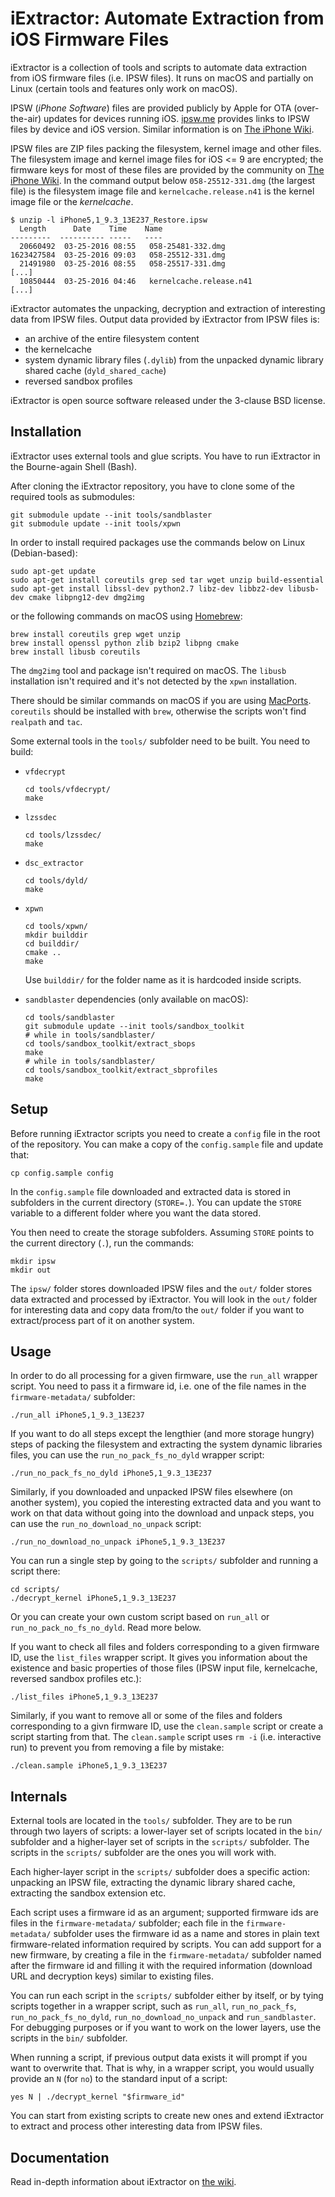 # iExtractor: Automate Extraction from iOS Firmware Files

iExtractor is a collection of tools and scripts to automate data extraction from iOS firmware files (i.e. IPSW files). It runs on macOS and partially on Linux (certain tools and features only work on macOS).

IPSW (*iPhone Software*) files are provided publicly by Apple for OTA (over-the-air) updates for devices running iOS. [ipsw.me](https://ipsw.me/) provides links to IPSW files by device and iOS version. Similar information is on [The iPhone Wiki](https://www.theiphonewiki.com/wiki/Firmware_Keys).

IPSW files are ZIP files packing the filesystem, kernel image and other files. The filesystem image and kernel image files for iOS <= 9 are encrypted; the firmware keys for most of these files are provided by the community on [The iPhone Wiki](https://www.theiphonewiki.com/wiki/Firmware_Keys). In the command output below `058-25512-331.dmg` (the largest file) is the filesystem image file and `kernelcache.release.n41` is the kernel image file or the *kernelcache*.

```
$ unzip -l iPhone5,1_9.3_13E237_Restore.ipsw
  Length      Date    Time    Name
---------  ---------- -----   ----
  20660492  03-25-2016 08:55   058-25481-332.dmg
1623427584  03-25-2016 09:03   058-25512-331.dmg
  21491980  03-25-2016 08:55   058-25517-331.dmg
[...]
  10850444  03-25-2016 04:46   kernelcache.release.n41
[...]
```

iExtractor automates the unpacking, decryption and extraction of interesting data from IPSW files. Output data provided by iExtractor from IPSW files is:

  * an archive of the entire filesystem content
  * the kernelcache
  * system dynamic library files (`.dylib`) from the unpacked dynamic library shared cache (`dyld_shared_cache`)
  * reversed sandbox profiles

iExtractor is open source software released under the 3-clause BSD license.

## Installation

iExtractor uses external tools and glue scripts. You have to run iExtractor in the Bourne-again Shell (Bash).

After cloning the iExtractor repository, you have to clone some of the required tools as submodules:

```
git submodule update --init tools/sandblaster
git submodule update --init tools/xpwn
```

In order to install required packages use the commands below on Linux (Debian-based):

```
sudo apt-get update
sudo apt-get install coreutils grep sed tar wget unzip build-essential
sudo apt-get install libssl-dev python2.7 libz-dev libbz2-dev libusb-dev cmake libpng12-dev dmg2img
```

or the following commands on macOS using [Homebrew](https://brew.sh/):

```
brew install coreutils grep wget unzip
brew install openssl python zlib bzip2 libpng cmake
brew install libusb coreutils
```

The `dmg2img` tool and package isn't required on macOS. The `libusb` installation isn't required and it's not detected by the `xpwn` installation.

There should be similar commands on macOS if you are using [MacPorts](https://www.macports.org/). 
`coreutils` should be installed with `brew`, otherwise the scripts won't find `realpath` and `tac`.


Some external tools in the `tools/` subfolder need to be built. You need to build:

  * `vfdecrypt`

    ```
    cd tools/vfdecrypt/
    make
    ```

  * `lzssdec`

    ```
    cd tools/lzssdec/
    make
    ```

  * `dsc_extractor`

    ```
    cd tools/dyld/
    make
    ```

  * `xpwn`

    ```
    cd tools/xpwn/
    mkdir builddir
    cd builddir/
    cmake ..
    make
    ```

    Use `builddir/` for the folder name as it is hardcoded inside scripts.

  * `sandblaster` dependencies (only available on macOS):

    ```
    cd tools/sandblaster
    git submodule update --init tools/sandbox_toolkit
    # while in tools/sandblaster/
    cd tools/sandbox_toolkit/extract_sbops
    make
    # while in tools/sandblaster/
    cd tools/sandbox_toolkit/extract_sbprofiles
    make
    ```

## Setup

Before running iExtractor scripts you need to create a `config` file in the root of the repository. You can make a copy of the `config.sample` file and update that:

```
cp config.sample config
```

In the `config.sample` file downloaded and extracted data is stored in subfolders in the current directory (`STORE=.`). You can update the `STORE` variable to a different folder where you want the data stored.

You then need to create the storage subfolders. Assuming `STORE` points to the current directory (`.`), run the commands:

```
mkdir ipsw
mkdir out
```

The `ipsw/` folder stores downloaded IPSW files and the `out/` folder stores data extracted and processed by iExtractor. You will look in the `out/` folder for interesting data and copy data from/to the `out/` folder if you want to extract/process part of it on another system.

## Usage

In order to do all processing for a given firmware, use the `run_all` wrapper script. You need to pass it a firmware id, i.e. one of the file names in the `firmware-metadata/` subfolder:

```
./run_all iPhone5,1_9.3_13E237
```

If you want to do all steps except the lengthier (and more storage hungry) steps of packing the filesystem and extracting the system dynamic libraries files, you can use the `run_no_pack_fs_no_dyld` wrapper script:

```
./run_no_pack_fs_no_dyld iPhone5,1_9.3_13E237
```

Similarly, if you downloaded and unpacked IPSW files elsewhere (on another system), you copied the interesting extracted data and you want to work on that data without going into the download and unpack steps, you can use the `run_no_download_no_unpack` script:

```
./run_no_download_no_unpack iPhone5,1_9.3_13E237
```

You can run a single step by going to the `scripts/` subfolder and running a script there:

```
cd scripts/
./decrypt_kernel iPhone5,1_9.3_13E237
```

Or you can create your own custom script based on `run_all` or `run_no_pack_no_fs_no_dyld`. Read more below.

If you want to check all files and folders corresponding to a given firmware ID, use the `list_files` wrapper script. It gives you information about the existence and basic properties of those files (IPSW input file, kernelcache, reversed sandbox profiles etc.):

```
./list_files iPhone5,1_9.3_13E237
```

Similarly, if you want to remove all or some of the files and folders corresponding to a givn firmware ID, use the `clean.sample` script or create a script starting from that. The `clean.sample` script uses `rm -i` (i.e. interactive run) to prevent you from removing a file by mistake:

```
./clean.sample iPhone5,1_9.3_13E237
```

## Internals

External tools are located in the `tools/` subfolder. They are to be run through two layers of scripts: a lower-layer set of scripts located in the `bin/` subfolder and a higher-layer set of scripts in the `scripts/` subfolder. The scripts in the `scripts/` subfolder are the ones you will work with.

Each higher-layer script in the `scripts/` subfolder does a specific action: unpacking an IPSW file, extracting the dynamic library shared cache, extracting the sandbox extension etc.

Each script uses a firmware id as an argument; supported firmware ids are files in the `firmware-metadata/` subfolder; each file in the `firmware-metadata/` subfolder uses the firmware id as a name and stores in plain text firmware-related information required by scripts. You can add support for a new firmware, by creating a file in the `firmware-metadata/` subfolder named after the firmware id and filling it with the required information (download URL and decryption keys) similar to existing files.

You can run each script in the `scripts/` subfolder either by itself, or by tying scripts together in a wrapper script, such as `run_all`, `run_no_pack_fs`, `run_no_pack_fs_no_dyld`, `run_no_download_no_unpack` and `run_sandblaster`. For debugging purposes or if you want to work on the lower layers, use the scripts in the `bin/` subfolder.

When running a script, if previous output data exists it will prompt if you want to overwrite that. That is why, in a wrapper script, you would usually provide an `N` (for `no`) to the standard input of a script:

```
yes N | ./decrypt_kernel "$firmware_id"
```

You can start from existing scripts to create new ones and extend iExtractor to extract and process other interesting data from IPSW files.

## Documentation

Read in-depth information about iExtractor on [the wiki](https://github.com/malus-security/iExtractor/wiki).
